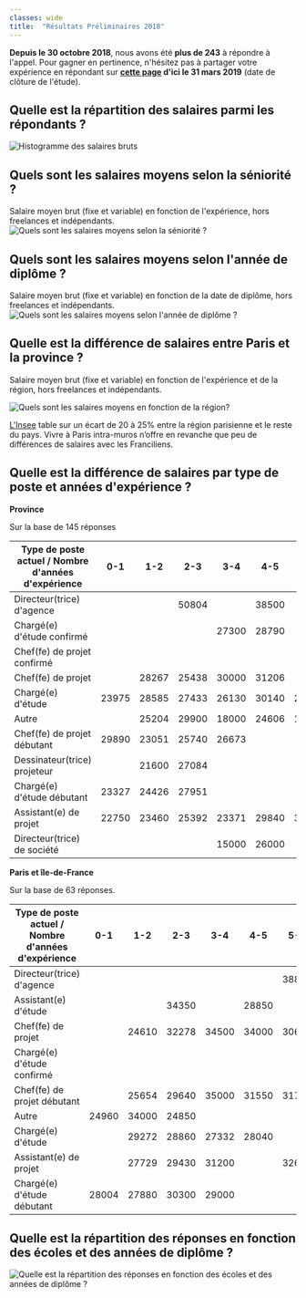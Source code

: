 ```yaml
---
classes: wide
title:  "Résultats Préliminaires 2018"
---
```

**Depuis le 30 octobre 2018**, nous avons été **plus de 243** à répondre à l'appel. Pour gagner en pertinence, n'hésitez pas à partager votre expérience en répondant sur **[cette page](https://framaforms.org/etude-salaire-2018-paysagiste-concepteur-1538819660) d'ici le 31 mars 2019** (date de clôture de l'étude).

## Quelle est la répartition des salaires parmi les répondants ?

![Histogramme des salaires bruts](/etude-salariale-paysagiste-concepteur/assets/images/histogram_rem.png)

## Quels sont les salaires moyens selon la séniorité ?
Salaire moyen brut (fixe et variable) en fonction de l'expérience, hors freelances et indépendants.
![Quels sont les salaires moyens selon la séniorité ?](/etude-salariale-paysagiste-concepteur/assets/images/avg_salary_exp.png)

## Quels sont les salaires moyens selon l'année de diplôme ?
Salaire moyen brut (fixe et variable) en fonction de la date de diplôme, hors freelances et indépendants.
![Quels sont les salaires moyens selon l'année de diplôme ?](/etude-salariale-paysagiste-concepteur/assets/images/avg_salary_diplome_year.png)

## Quelle est la différence de salaires entre Paris et la province ?

Salaire moyen brut (fixe et variable) en fonction de l'expérience et de la région, hors freelances et indépendants.

![Quels sont les salaires moyens en fonction de la région?](/etude-salariale-paysagiste-concepteur/assets/images/avg_salary_exp_per_region.png)

[L'Insee](https://www.insee.fr/fr/statistiques) table sur un écart de 20 à 25% entre la région parisienne et le reste du pays. Vivre à Paris intra-muros n’offre en revanche que peu de différences de salaires avec les Franciliens.

## Quelle est la différence de salaires par type de poste et années d'expérience ?

**Province**

Sur la base de 145 réponses

| Type de poste actuel / Nombre d'années d'expérience |  0-1  |  1-2  |  2-3  |  3-4  |  4-5  |  5-6  |  6-7  |  7-8  |  8-9  |  9-10 |
|-----------------------------------------------------|:-----:|:-----:|:-----:|:-----:|:-----:|:-----:|:-----:|:-----:|:-----:|:-----:|
| Directeur(trice) d'agence                           |       |       | 50804 |       | 38500 |       |       | 40850 |       |       |
| Chargé(e) d'étude confirmé                          |       |       |       | 27300 | 28790 |       |       |       | 38133 | 28200 |
| Chef(fe) de projet confirmé                         |       |       |       |       |       |       |       | 21600 |       | 39450 |
| Chef(fe) de projet                                  |       | 28267 | 25438 | 30000 | 31206 |       | 31800 | 28080 | 28810 | 37097 |
| Chargé(e) d'étude                                   | 23975 | 28585 | 27433 | 26130 | 30140 | 28452 |       | 30941 | 38500 |       |
| Autre                                               |       | 25204 | 29900 | 18000 | 24606 | 19500 | 29000 |       | 27800 |       |
| Chef(fe) de projet débutant                         | 29890 | 23051 | 25740 | 26673 |       |       |       |       |       |       |
| Dessinateur(trice) projeteur                        |       | 21600 | 27084 |       |       |       |       |       |       |       |
| Chargé(e) d'étude débutant                          | 23327 | 24426 | 27951 |       |       |       |       |       |       |       |
| Assistant(e) de projet                              | 22750 | 23460 | 25392 | 23371 | 29840 | 32000 |       |       |       |       |
| Directeur(trice) de société                         |       |       |       | 15000 | 26000 |       | 23400 |       |       |       |

**Paris et île-de-France**

Sur la base de 63 réponses.

| Type de poste actuel / Nombre d'années d'expérience |  0-1  |  1-2  |  2-3  |  3-4  |  4-5  |  5-6  |  6-7  |  7-8  |  8-9  |  9-10 |
|-----------------------------------------------------|:-----:|:-----:|:-----:|:-----:|:-----:|:-----:|:-----:|:-----:|:-----:|:-----:|
| Directeur(trice) d'agence                           |       |       |       |       |       | 38850 |       |       | 60000 |       |
| Assistant(e) d'étude                                |       |       | 34350 |       | 28850 |       |       |       |       |       |
| Chef(fe) de projet                                  |       | 24610 | 32278 | 34500 | 34000 | 30693 | 25500 | 41000 | 31180 |       |
| Chargé(e) d'étude confirmé                          |       |       |       |       |       |       |       |       |       | 31200 |
| Chef(fe) de projet débutant                         |       | 25654 | 29640 | 35000 | 31550 | 31700 | 36000 |       |       |       |
| Autre                                               | 24960 | 34000 | 24850 |       |       |       | 36000 |       |       | 40000 |
| Chargé(e) d'étude                                   |       | 29272 | 28860 | 27332 | 28040 |       |       | 36800 |       |       |
| Assistant(e) de projet                              |       | 27729 | 29430 | 31200 |       | 32600 |       |       |       |       |
| Chargé(e) d'étude débutant                          | 28004 | 27880 | 30300 | 29000 |       |       |       |       |       |       |

## Quelle est la répartition des réponses en fonction des écoles et des années de diplôme ?

![Quelle est la répartition des réponses en fonction des écoles et des années de diplôme ?](/etude-salariale-paysagiste-concepteur/assets/images/Nombre_de_participations.png)
